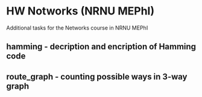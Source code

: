 # HW Notworks (NRNU MEPhI)
Additional tasks for the Networks course in NRNU MEPhI
## hamming - decription and encription of Hamming code
## route_graph - counting possible ways in 3-way graph
